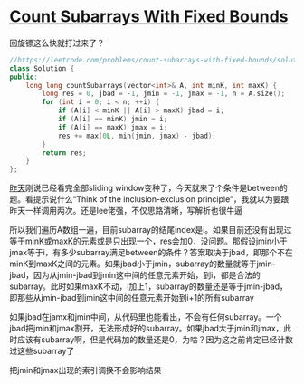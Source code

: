 # [Count Subarrays With Fixed Bounds](https://leetcode.com/problems/count-subarrays-with-fixed-bounds)

回旋镖这么快就打过来了？
```c++
//https://leetcode.com/problems/count-subarrays-with-fixed-bounds/solutions/2708099/java-c-python-sliding-window-with-explanation
class Solution {
public:
    long long countSubarrays(vector<int>& A, int minK, int maxK) {
        long res = 0, jbad = -1, jmin = -1, jmax = -1, n = A.size();
        for (int i = 0; i < n; ++i) {
            if (A[i] < minK || A[i] > maxK) jbad = i;
            if (A[i] == minK) jmin = i;
            if (A[i] == maxK) jmax = i;
            res += max(0L, min(jmin, jmax) - jbad);
        }
        return res;
    }
};
```
[昨天](./Subarrays%20with%20K%20Different%20Integers.md)刚说已经看完全部sliding window变种了，今天就来了个条件是between的题。看提示说什么“Think of the inclusion-exclusion principle”，我就以为要跟昨天一样调用两次。还是lee佬强，不仅思路清晰，写解析也很牛逼

所以我们遍历A数组一遍，目前subarray的结尾index是i。如果目前还没有出现过等于minK或maxK的元素或是只出现一个，res会加0，没问题。那假设jmin小于jmax等于i，有多少subarray满足between的条件？答案取决于jbad，即那个不在minK到maxK之间的元素。如果jbad小于jmin，subarray的数量就等于jmin-jbad，因为从jmin-jbad到jmin这中间的任意元素开始，到i，都是合法的subarray。此时如果maxK不动，i加上1，subarray的数量还是等于jmin-jbad，即那些从jmin-jbad到jmin这中间的任意元素开始到i+1的所有subarray

如果jbad在jamx和jmin中间，从代码里也能看出，不会有任何subarray。一个jbad把jmin和jmax割开，无法形成好的subarray。如果jbad大于jmin和jmax，此时应该有subarray啊，但是代码加的数量还是0，为啥？因为这之前肯定已经计数过这些subarray了

把jmin和jmax出现的索引调换不会影响结果